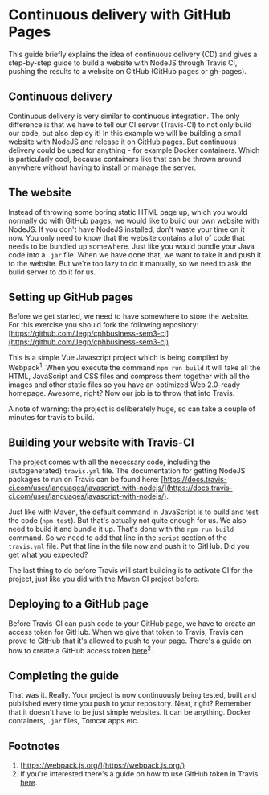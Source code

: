 # Continuous delivery with GitHub Pages

This guide briefly explains the idea of continuous delivery (CD) and gives a
step-by-step guide to build a website with NodeJS through Travis CI, pushing
the results to a website on GitHub (GitHub pages or gh-pages).

## Continuous delivery

Continuous delivery is very similar to continuous integration. The only
difference is that we have to tell our CI server (Travis-CI) to not
only build our code, but also deploy it! In this example we will be building
a small website with NodeJS and release it on GitHub pages. But continuous
delivery could be used for anything - for example Docker containers. Which is
particularly cool, because containers like that can be thrown around anywhere
without having to install or manage the server.

## The website
Instead of throwing some boring static HTML page up, which you would normally
do with GitHub pages, we would like to build our own website with NodeJS.
If you don't have NodeJS installed, don't waste your time on it now.
You only need to know that the website contains a lot of code that needs to
be bundled up somewhere. Just like you would bundle your Java code into a `.jar`
file. When we have done that, we want to take it and push it to the website.
But we're too lazy to do it manually, so we need to ask the build server to do
it for us.

## Setting up GitHub pages
Before we get started, we need to have somewhere to store the website.
For this exercise you should fork the following repository:
[https://github.com/Jegp/cphbusiness-sem3-ci](https://github.com/Jegp/cphbusiness-sem3-ci)

This is a simple Vue Javascript project which is being compiled by Webpack<sup>1</sup>.
When you execute the command `npm run build` it will take all the HTML, JavaScript and
CSS files and compress them together with all the images and other static files
so you have an optimized Web 2.0-ready homepage. Awesome, right? Now our
job is to throw that into Travis.

A note of warning: the project is deliberately huge, so can take a couple of
minutes for travis to build.

## Building your website with Travis-CI
The project comes with all the necessary code, including the (autogenerated) `travis.yml` file.
The documentation for getting NodeJS packages to run on Travis can be found here: [https://docs.travis-ci.com/user/languages/javascript-with-nodejs/](https://docs.travis-ci.com/user/languages/javascript-with-nodejs/).

Just like with Maven, the default command in JavaScript is
to build and test the code (`npm test`). But that's actually not quite enough
for us. We also need to build it and bundle it up. That's done with the
`npm run build` command. So we need to add that line in the `script` section
of the `travis.yml` file. Put that line in the file now and push it to GitHub.
Did you get what you expected?

The last thing to do before Travis will start building is to activate CI for
the project, just like you did with the Maven CI project before.

## Deploying to a GitHub page
Before Travis-CI can push code to your GitHub page, we have to create an
access token for GitHub. When we give that token to Travis, Travis can prove
to GitHub that it's allowed to push to your page. There's a guide on how to
create a GitHub access token [here](https://help.github.com/articles/creating-a-personal-access-token-for-the-command-line/)<sup>2</sup>.

## Completing the guide
That was it. Really. Your project is now continuously being tested, built and
published every time you push to your repository. Neat, right? Remember that
it doesn't have to be just simple websites. It can be anything. Docker containers,
`.jar` files, Tomcat apps etc.

## Footnotes

1. [https://webpack.js.org/](https://webpack.js.org/)
2. If you're interested there's a guide on how to use GitHub token in Travis [here](https://docs.travis-ci.com/user/deployment/pages/#Setting-the-GitHub-token).
